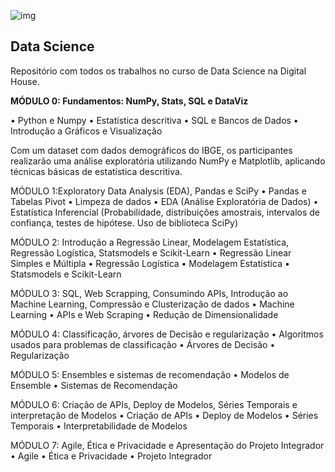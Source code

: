 ![img](https://raw.githubusercontent.com/arthurtavari/portfolio_data_science/master/img/layout.jpg)
## Data Science
Repositório com todos os trabalhos no curso de Data Science na Digital House.

**MÓDULO 0: Fundamentos: NumPy, Stats, SQL e DataViz**

• Python e Numpy
• Estatística descritiva
• SQL e Bancos de Dados
• Introdução a Gráficos e Visualização

Com um dataset com dados demográficos do IBGE, os participantes realizarão uma análise exploratória utilizando NumPy e Matplotlib, aplicando técnicas básicas de estatística descritiva. 

MÓDULO 1:Exploratory Data Analysis (EDA), Pandas e SciPy
• Pandas e Tabelas Pivot
• Limpeza de dados
• EDA (Análise Exploratória de Dados)
• Estatística Inferencial (Probabilidade, distribuições amostrais, intervalos de confiança, testes de hipótese. Uso de biblioteca SciPy)

MÓDULO 2: Introdução a Regressão Linear, Modelagem Estatística, Regressão Logística, Statsmodels e Scikit-Learn
• Regressão Linear Simples e Múltipla
• Regressão Logística
• Modelagem Estatística
• Statsmodels e Scikit-Learn

MÓDULO 3: SQL, Web Scrapping, Consumindo APIs, Introdução ao Machine Learning, Compressão e Clusterização de dados
• Machine Learning
• APIs e Web Scraping
• Redução de Dimensionalidade

MÓDULO 4: Classificação, árvores de Decisão e regularização
• Algoritmos usados para problemas de classificação
• Árvores de Decisão
• Regularização

MÓDULO 5: Ensembles e sistemas de recomendação
• Modelos de Ensemble
• Sistemas de Recomendação

MÓDULO 6: Criação de APIs, Deploy de Modelos, Séries Temporais e interpretação de Modelos
• Criação de APIs
• Deploy de Modelos
• Séries Temporais
• Interpretabilidade de Modelos

MÓDULO 7: Agile, Ética e Privacidade e Apresentação do Projeto Integrador
• Agile
• Ética e Privacidade
• Projeto Integrador
